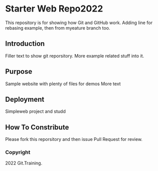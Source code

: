 # Starter Web Repo2022

This repository is for showing how Git and GitHub work. Adding line for rebasing example, then from myeature branch too.
## Introduction
Filler text to show git reporsitory. More example related stuff into it.

## Purpose

Sample website with plenty of files for demos
More text


## Deployment 

Simpleweb project and studd 

## How To Constribute

Please fork this reporsitory and then issue Pull Request for review.

### Copyright

2022 Git.Training.